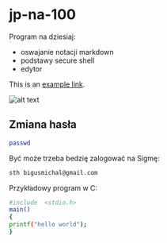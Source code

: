 jp-na-100
=========

Program na dziesiaj:

* oswajanie notacji markdown
* podstawy secure shell
* edytor

<p>This is an <a href="http://example.com/">
example link</a>.</p>

<img src="/path/to/img.jpg" alt="alt text" title="Title" />


## Zmiana hasła

```sh
passwd
```

Być może trzeba bedzię zalogować na Sigmę:

```sh
sth bigusmichal@gmail.com
```

Przykładowy program w C:

```sh
#include  <stdio.h>
main()
{
printf("hello world");
}
```
